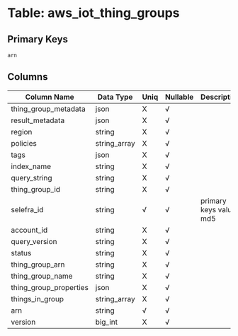 # Table: aws_iot_thing_groups

## Primary Keys 

```
arn
```


## Columns 

|  Column Name   |  Data Type  | Uniq | Nullable | Description | 
|  ----  | ----  | ----  | ----  | ---- | 
| thing_group_metadata | json | X | √ |  | 
| result_metadata | json | X | √ |  | 
| region | string | X | √ |  | 
| policies | string_array | X | √ |  | 
| tags | json | X | √ |  | 
| index_name | string | X | √ |  | 
| query_string | string | X | √ |  | 
| thing_group_id | string | X | √ |  | 
| selefra_id | string | √ | √ | primary keys value md5 | 
| account_id | string | X | √ |  | 
| query_version | string | X | √ |  | 
| status | string | X | √ |  | 
| thing_group_arn | string | X | √ |  | 
| thing_group_name | string | X | √ |  | 
| thing_group_properties | json | X | √ |  | 
| things_in_group | string_array | X | √ |  | 
| arn | string | √ | √ |  | 
| version | big_int | X | √ |  | 


